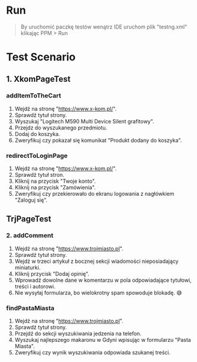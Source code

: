 # Run

> By uruchomić paczkę testów wenątrz IDE uruchom plik "testng.xml" klikając PPM > Run
>
# Test Scenario

## 1. XkomPageTest

### addItemToTheCart
1. Wejdź na stronę "https://www.x-kom.pl/".
2. Sprawdź tytuł strony.
3. Wyszukaj "Logitech M590 Multi Device Silent grafitowy".
4. Przejdz do wyszukanego przedmiotu.
5. Dodaj do koszyka.
6. Zweryfikuj czy pokazał się komunikat "Produkt dodany do koszyka".

### redirectToLoginPage
1. Wejdź na stronę "https://www.x-kom.pl/".
2. Sprawdź tytuł stron.
3. Kliknij na przycisk "Twoje konto".
4. Kliknij na przycisk "Zamówienia".
5. Zweryfikuj czy przekierowało do ekranu logowania z nagłówkiem "Zaloguj się".

## TrjPageTest

### 2. addComment
1. Wejdź na stronę "https://www.trojmiasto.pl".
2. Sprawdź tytuł strony.
3. Wejdź w trzeci artykuł z bocznej sekcji wiadomości nieposiadający miniaturki.
4. Kliknij przycisk "Dodaj opinię".
5. Wprowadź dowolne dane w komentarzu w pola odpowiadające tytułowi, treści i autorowi.
6. Nie wysyłaj formularza, bo wielokrotny spam spowoduje blokadę. 😅 

### findPastaMiasta
1. Wejdź na stronę "https://www.trojmiasto.pl".
2. Sprawdź tytuł strony.
3. Przejdź do sekcji wyszukiwania jedzenia na telefon.
4. Wyszukaj najlepszego makaronu w Gdyni wpisując w formularzu "Pasta Miasta".
5. Zweryfikuj czy wynik wyszukiwania odpowiada szukanej treści.
